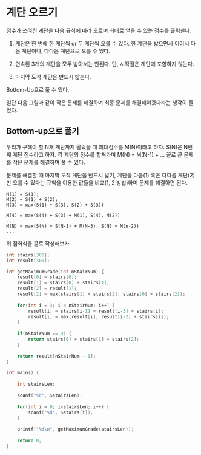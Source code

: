 # 계단 오르기

점수가 쓰여진 계단을 다음 규칙에 따라 오르며 최대로 얻을 수 있는 점수를 출력한다.

1. 계단은 한 번에 한 계단씩 or 두 계단씩 오를 수 있다. 한 계단을 밟으면서 이어서 다음 계단이나, 다다음 계단으로 오를 수 있다.

2. 연속된 3개의 계단을 모두 밟아서는 안된다. 단, 시작점은 계단에 포함하지 않는다.

3. 마지막 도착 계단은 반드시 밟는다.

Bottom-Up으로 풀 수 있다.

일단 다음 그림과 같이 작은 문제를 해결하며 최종 문제를 해결해야겠다라는 생각이 들었다.

## Bottom-up으로 풀기

우리가 구해야 할 N개 계단까지 올랐을 때 최대점수를 M(N)이라고 하자. S(N)은 N번째 계단 점수라고 하자. 각 계단의 점수를 합쳐가며 M(N) = M(N-1) + ... 꼴로 큰 문제를 작은 문제를 해결하며 풀 수 있다.

문제를 해결할 때 마지막 도착 계단을 반드시 밟기, 계단을 다음(1) 혹은 다다음 계단(2)만 오를 수 있다는 규칙을 이용한 값들을 비교(1, 2 방법)하며 문제를 해결하면 된다.

```
M(1) = S(1);
M(2) = S(1) + S(2);
M(3) = max(S(1) + S(3), S(2) + S(3))

M(4) = max(S(4) + S(3) + M(1), S(4), M(2))
...
M(N) = max(S(N) + S(N-1) + M(N-3), S(N) + M(n-2))
...
```

위 점화식을 콛로 작성해보자.

```C++
int stairs[300];
int result[300];

int getMaximumGrade(int nStairNum) {
    result[0] = stairs[0];
    result[1] = stairs[0] + stairs[1];
    result[2] = result[1];
    result[2] = max(stairs[1] + stairs[2], stairs[0] + stairs[2]);
    
    for(int i = 3; i < nStairNum; i++) {
        result[i] = stairs[i-1] + result[i-3] + stairs[i];
        result[i] = max(result[i], result[i-2] + stairs[i]);
    }
    
    if(nStairNum == 3) {
        return stairs[0] + stairs[1] + stairs[2];
    }
    
    return result[nStairNum - 1];
}

int main() {
    
    int stairsLen;
    
    scanf("%d", &stairsLen);
    
    for(int i = 0; i<stairsLen; i++) {
        scanf("%d", &stairs[i]);
    }
    
    printf("%d\n", getMaximumGrade(stairsLen));
    
    return 0;
}
```
